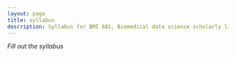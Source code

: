 ```yaml
---
layout: page
title: syllabus
description: Syllabus for BMI 881, Biomedical data science scholarly literature
---
```


_Fill out the syllabus_
